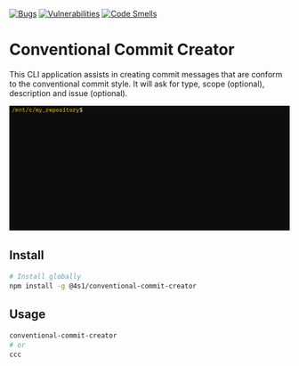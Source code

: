 [![Bugs](https://sonarcloud.io/api/project_badges/measure?project=4s1_conventional-commit-creator&metric=bugs)](https://sonarcloud.io/project/issues?id=4s1_conventional-commit-creator&resolved=false&types=BUG)
[![Vulnerabilities](https://sonarcloud.io/api/project_badges/measure?project=4s1_conventional-commit-creator&metric=vulnerabilities)](https://sonarcloud.io/project/issues?id=4s1_conventional-commit-creator&resolved=false&types=VULNERABILITY)
[![Code Smells](https://sonarcloud.io/api/project_badges/measure?project=4s1_conventional-commit-creator&metric=code_smells)](https://sonarcloud.io/project/issues?id=4s1_conventional-commit-creator&resolved=false&types=CODE_SMELL)

# Conventional Commit Creator

This CLI application assists in creating commit messages that are conform to the conventional commit style.
It will ask for type, scope (optional), description and issue (optional).

![Usage](https://raw.githubusercontent.com/4s1-org/conventional-commit-creator/main/_docs/usage.gif 'Usage')

## Install

```bash
# Install globally
npm install -g @4s1/conventional-commit-creator
```

## Usage

```bash
conventional-commit-creator
# or
ccc
```
